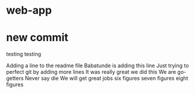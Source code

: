 # web-app
# new commit
testing testing

Adding a line to the readme file
Babatunde is adding this line
Just trying to perfect git by adding more lines
It was really great we did this
We are go-getters
Never say die
We will get great jobs
six figures
seven figures
eight figures
